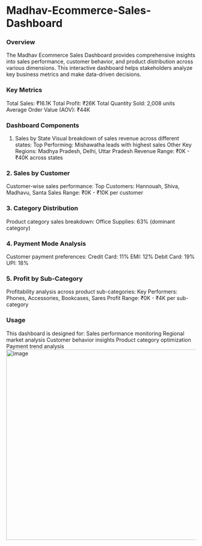 # Madhav-Ecommerce-Sales-Dashboard
### Overview
The Madhav Ecommerce Sales Dashboard provides comprehensive insights into sales performance,
customer behavior, and product distribution across various dimensions. 
This interactive dashboard helps stakeholders analyze key business metrics and make data-driven decisions.
### Key Metrics
Total Sales: ₹16.1K
Total Profit: ₹26K
Total Quantity Sold: 2,008 units
Average Order Value (AOV): ₹44K
### Dashboard Components
1. Sales by State
Visual breakdown of sales revenue across different states:
Top Performing: Mishawatha leads with highest sales
Other Key Regions: Madhya Pradesh, Delhi, Uttar Pradesh
Revenue Range: ₹0K - ₹40K across states
### 2. Sales by Customer
Customer-wise sales performance:
Top Customers: Hannouah, Shiva, Madhavu, Santa
Sales Range: ₹0K - ₹10K per customer
### 3. Category Distribution
Product category sales breakdown:
Office Supplies: 63% (dominant category)
### 4. Payment Mode Analysis
Customer payment preferences:
Credit Card: 11%
EMI: 12%
Debit Card: 19%
UPI: 18%
### 5. Profit by Sub-Category
Profitability analysis across product sub-categories:
Key Performers: Phones, Accessories, Bookcases, Sares
Profit Range: ₹0K - ₹4K per sub-category
### Usage
This dashboard is designed for:
Sales performance monitoring
Regional market analysis
Customer behavior insights
Product category optimization
Payment trend analysis
<img width="904" height="506" alt="image" src="https://github.com/user-attachments/assets/aef7cb75-a946-41fd-aac3-eed6c1ed861b" />
